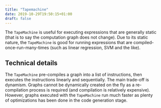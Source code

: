 ```yaml
---
title: "Tapemachine"
date: 2019-10-29T19:50:15+01:00
draft: false
---
```


The `TapeMachine` is useful for executing expressions that are generally static (that is to say the computation graph does not change).
Due to its static nature, the `TapeMachine` is good for running expressions that are compiled-once-run-many-times
(such as linear regression, SVM and the like).

## Technical details

The `TapeMachine` pre-compiles a graph into a list of instructions,
then executes the instructions linearly and sequentially.
The main trade-off is dynamism.
Graphs cannot be dynamically created on the fly as a re-compilation process is required (and compilation is relatively expensive).
However, graphs executed with the `TapeMachine` run much faster as plenty of optimizations has been done in the code generation stage.
